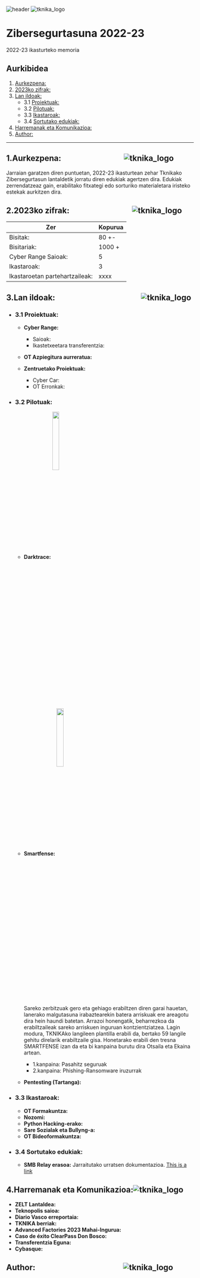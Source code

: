 ![header](https://github.com/getxeberriaur/Zibersegurtasuna2022-23/assets/98767823/d472f574-a500-4fd1-bf89-15f1c592fd84)
![tknika_logo](https://github.com/getxeberriaur/Zibersegurtasuna2022-23/assets/98767823/c91f35c1-9776-40fe-8fed-c8d4171250dc)
# Zibersegurtasuna 2022-23
2022-23 ikasturteko memoria


## Aurkibidea

1. [Aurkezpena:](#1aurkezpena)
2. [2023ko zifrak:](#22023ko-zifrak)
3. [Lan ildoak:](#3lan-ildoak)
   - 3.1 [Proiektuak:](#31-proiektuak)
   - 3.2 [Pilotuak:](#32-pilotuak)
   - 3.3 [Ikastaroak:](#33-ikastaroak)
   - 3.4 [Sortutako edukiak:](#34-sortutako-edukiak)
4. [Harremanak eta Komunikazioa:](#4harremanak-eta-komunikazioa)
5. [Author:](#author)
---------------------------------------------------------------------------------------------------------------------------------------------
## 1.Aurkezpena:&emsp;&emsp;&emsp;&emsp;&emsp;&emsp;&emsp;&emsp;![tknika_logo](https://github.com/getxeberriaur/Zibersegurtasuna2022-23/assets/98767823/c91f35c1-9776-40fe-8fed-c8d4171250dc)
Jarraian garatzen diren puntuetan, 2022-23 ikasturtean zehar Tknikako Zibersegurtasun lantaldetik jorratu diren edukiak agertzen dira. Edukiak zerrendatzeaz gain, erabilitako fitxategi edo sorturiko materialetara iristeko estekak aurkitzen dira.



## 2.2023ko zifrak:&emsp;&emsp;&emsp;&emsp;&emsp;&emsp;&emsp;&emsp;![tknika_logo](https://github.com/getxeberriaur/Zibersegurtasuna2022-23/assets/98767823/c91f35c1-9776-40fe-8fed-c8d4171250dc)
  
| Zer  | Kopurua |
| ------------- | ------------- |
| Bisitak: | 80 +-  |
| Bisitariak:  | 1000 +  |
| Cyber Range Saioak: |  5 |
| Ikastaroak:  | 3  |
| Ikastaroetan partehartzaileak:  | xxxx  |

## 3.Lan ildoak:&emsp;&emsp;&emsp;&emsp;&emsp;&emsp;&emsp;&emsp;&emsp;&emsp;&emsp;![tknika_logo](https://github.com/getxeberriaur/Zibersegurtasuna2022-23/assets/98767823/c91f35c1-9776-40fe-8fed-c8d4171250dc)
  - ### 3.1 Proiektuak:
     - **Cyber Range:**
       - Saioak:
       - Ikastetxeetara transferentzia:

     - **OT Azpiegitura aurreratua:**
       
     - **Zentruetako Proiektuak:**
       - Cyber Car:
       - OT Erronkak:
  
  
  - ### 3.2 Pilotuak:
    - **Darktrace:** 
      <img align="center" src="https://github.com/getxeberriaur/Zibersegurtasuna2022-23/assets/98767823/84362a25-320d-4592-b9c0-d0a1b1cf714e" width=20% height=20%>
    - **Smartfense:**
      <img align="center" src="https://github.com/getxeberriaur/Zibersegurtasuna2022-23/assets/98767823/efc4a4b4-bbc9-4f69-b7df-fbe65bdab673" width=20% height=20%>

      Sareko zerbitzuak gero eta gehiago erabiltzen diren garai hauetan, lanerako malgutasuna irabaztearekin batera arriskuak ere areagotu dira hein haundi batetan. Arrazoi honengatik, beharrezkoa da erabiltzaileak sareko arriskuen inguruan kontzientziatzea.
      Lagin modura, TKNIKAko langileen plantilla erabili da, bertako 59 langile gehitu direlarik erabiltzaile gisa. Honetarako erabili den tresna SMARTFENSE izan da eta bi kanpaina burutu dira Otsaila eta Ekaina artean.
      - 1.kanpaina: Pasahitz seguruak
      - 2.kanpaina: Phishing-Ransomware iruzurrak
    - **Pentesting (Tartanga):**
  
  - ### 3.3 Ikastaroak:
    - **OT Formakuntza:**
    - **Nozomi:**
    - **Python Hacking-erako:**
    - **Sare Sozialak eta Bullyng-a:**
    - **OT Bideoformakuntza:**
  
  - ### 3.4 Sortutako edukiak:
    - **SMB Relay erasoa:**
Jarraitutako urratsen dokumentazioa. [This is a link](docs/SMBRELAY_DOKUMENTUA.pdf)

## 4.Harremanak eta Komunikazioa:![tknika_logo](https://github.com/getxeberriaur/Zibersegurtasuna2022-23/assets/98767823/c91f35c1-9776-40fe-8fed-c8d4171250dc)
   - **ZELT Lantaldea:**
   - **Teknopolis saioa:**
   - **Diario Vasco erreportaia:**
   - **TKNIKA berriak:**
   - **Advanced Factories 2023 Mahai-Ingurua:**
   - **Caso de éxito ClearPass Don Bosco:**
   - **Transferentzia Eguna:**
   - **Cybasque:**




## Author: &emsp;&emsp;&emsp;&emsp;&emsp;&emsp;&emsp;&emsp;&emsp;&emsp;&emsp;![tknika_logo](https://github.com/getxeberriaur/Zibersegurtasuna2022-23/assets/98767823/c91f35c1-9776-40fe-8fed-c8d4171250dc)


